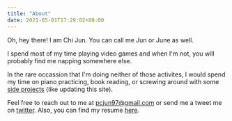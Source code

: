 ```yaml
---
title: "About"
date: 2021-05-01T17:29:02+08:00
---
```

Oh, hey there!
I am Chi Jun. You can call me Jun or June as well.

I spend most of my time playing video games
and when I'm not, you will probably find me napping somewhere else.

In the rare occassion that I'm doing neither of those activites,
I would spend my time on piano practicing, book reading,
or screwing around with some [side projects](https://github.com/pcjun97)
(like updating this site).

Feel free to reach out to me at <pcjun97@gmail.com>
or send me a tweet me on [twitter](https://twitter.com/pcjun97).
Also, you can find my resume [here](/resume.pdf).

